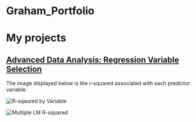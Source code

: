 # Graham_Portfolio
# My projects

## [Advanced Data Analysis: Regression Variable Selection ](https://github.com/GrahamChalfant/Advanced_Data_Analysis_Project)

The image displayed below is the r-squared associated with each predictor variable. 

![R-sqaured by Variable](https://user-images.githubusercontent.com/70036009/129126071-91d66901-c239-4499-8837-e1a6abe405db.png)

![Multiple LM R-squared](https://user-images.githubusercontent.com/70036009/129126196-9b064030-e62c-486a-ae9e-93e51074c79e.png)

